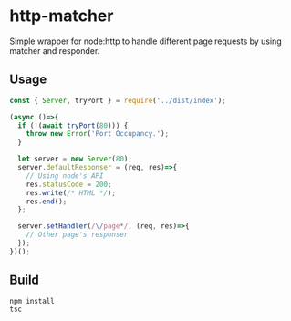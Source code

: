 # http-matcher
Simple wrapper for node:http to handle different page requests by using matcher and responder.

## Usage
```javascript
const { Server, tryPort } = require('../dist/index');

(async ()=>{
  if (!(await tryPort(80))) {
    throw new Error('Port Occupancy.');
  }

  let server = new Server(80);
  server.defaultResponser = (req, res)=>{
    // Using node's API
    res.statusCode = 200;
    res.write(/* HTML */);
    res.end();
  };

  server.setHandler(/\/page*/, (req, res)=>{
    // Other page's responser
  });
})();
```

## Build
```sh
npm install
tsc
```